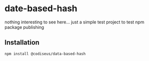# date-based-hash

nothing interesting to see here... just a simple test project
to test npm package publishing


## Installation

```
npm install @codiseus/data-based-hash
```
